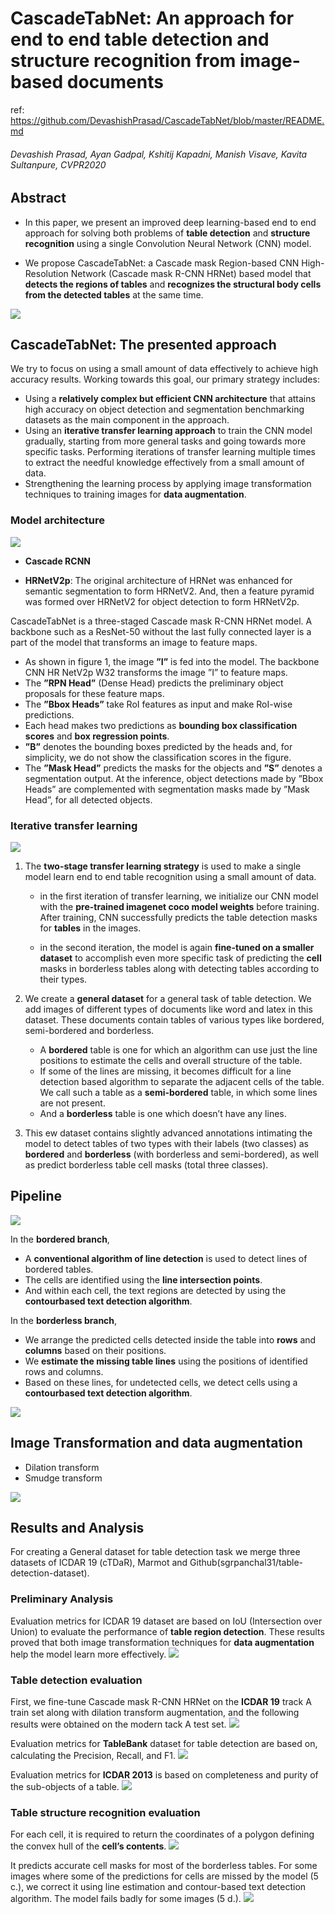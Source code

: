 # CascadeTabNet: An approach for end to end table detection and structure recognition from image-based documents
ref: https://github.com/DevashishPrasad/CascadeTabNet/blob/master/README.md
###### Devashish Prasad, Ayan Gadpal, Kshitij Kapadni, Manish Visave, Kavita Sultanpure, CVPR2020

## Abstract
- In this paper, we present an improved deep learning-based end to end approach for solving both problems of **table detection** and **structure recognition** using a single Convolution Neural Network (CNN) model.

- We propose CascadeTabNet: a Cascade mask Region-based CNN High-Resolution Network (Cascade mask R-CNN HRNet) based model that **detects the regions of tables** and **recognizes the structural body cells from the detected tables** at the same time.

![](2022-03-23-14-44-32.png)

## CascadeTabNet: The presented approach
We try to focus on using a small amount of data effectively to achieve high accuracy results. Working towards this goal, our primary strategy includes:

- Using a **relatively complex but efficient CNN architecture** that attains high accuracy on object detection and segmentation benchmarking datasets as the main component in the approach. 
- Using an **iterative transfer learning approach** to train the CNN model gradually, starting from more general tasks and going towards more specific tasks. Performing iterations of transfer learning multiple times to extract the needful knowledge effectively from a small amount of data. 
- Strengthening the learning process by applying image transformation techniques to training images for **data augmentation**.

###  Model architecture
![](2022-03-23-10-50-33.png)

- **Cascade RCNN**

- **HRNetV2p**: The original architecture of HRNet was enhanced for semantic segmentation to form HRNetV2. And, then a feature pyramid was formed over HRNetV2 for object detection to form HRNetV2p.

CascadeTabNet is a three-staged Cascade mask R-CNN HRNet model. A backbone such as a ResNet-50 without the last fully connected layer is a part of the model that transforms an image to feature maps.

- As shown in figure 1, the image **”I”** is fed into the model. The backbone CNN HR NetV2p W32 transforms the image ”I” to feature maps. 
- The **”RPN Head”** (Dense Head) predicts the preliminary object proposals for these feature maps. 
- The **”Bbox Heads”** take RoI features as input and make RoI-wise predictions. 
- Each head makes two predictions as **bounding box classification scores** and **box regression points**.
- **”B”** denotes the bounding boxes predicted by the heads and, for simplicity, we do not show the classification scores in the figure. 
- The **”Mask Head”** predicts the masks for the objects and **”S”** denotes a segmentation output. At the inference, object detections made by ”Bbox Heads” are complemented with segmentation masks made by ”Mask Head”, for all detected objects.

### Iterative transfer learning
![](2022-03-23-17-41-17.png)

1. The **two-stage transfer learning strategy** is used to make a single model learn end to end table recognition using a small amount of data.
    - in the first iteration of transfer learning, we initialize our CNN model with the **pre-trained imagenet coco model weights** before training. After training, CNN successfully predicts the table detection masks for **tables** in the images.

    - in the second iteration, the model is again **fine-tuned on a smaller dataset** to accomplish even more specific task of predicting the **cell** masks in borderless tables along with detecting tables according to their types.

2. We create a **general dataset** for a general task of table detection. We add images of different types of documents like word and latex in this dataset. These documents contain tables of various types like bordered, semi-bordered and borderless.
    - A **bordered** table is one for which an algorithm can use just the line positions to estimate the cells and overall structure of the table.
    - If some of the lines are missing, it becomes difficult for a line detection based algorithm to separate the adjacent cells of the table. We call such a table as a **semi-bordered** table, in which some lines are not present.
    - And a **borderless** table is one which doesn’t have any lines.

3. This ew dataset contains slightly advanced annotations intimating the model to detect tables of two types with their labels (two classes) as **bordered**  and **borderless** (with borderless and semi-bordered), as well as predict borderless table cell masks (total three classes).


## Pipeline
![](2022-03-23-11-24-21.png)

In the **bordered branch**, 
- A **conventional algorithm of line detection** is used to detect lines of bordered tables. 
- The cells are identified using the **line intersection points**. 
- And within each cell, the text regions are detected by using the **contourbased text detection algorithm**.

<!-- - We prefer not to train our model for bordered table cell segmentation masks prediction because using the line information from bordered tables is much easier and efficient to recognize the cells. -->

In the **borderless branch**, 
- We arrange the predicted cells detected inside the table into **rows** and **columns** based on their positions.
- We **estimate the missing table lines** using the positions of identified rows and columns. 
- Based on these lines, for undetected cells, we detect cells using a **contourbased text detection algorithm**. 

![](2022-03-23-14-46-34.png)

## Image Transformation and data augmentation
- Dilation transform
- Smudge transform

![](2022-03-23-11-19-07.png)

## Results and Analysis
For creating a General dataset for table detection task we merge three datasets of ICDAR 19 (cTDaR), Marmot and Github(sgrpanchal31/table-detection-dataset).

### Preliminary Analysis
Evaluation metrics for ICDAR 19 dataset are based on IoU (Intersection over Union) to evaluate the performance of **table region detection**. These results proved that both image transformation techniques for **data augmentation** help the model learn more effectively.
![](2022-03-23-11-26-47.png)


### Table detection evaluation
First, we fine-tune Cascade mask R-CNN HRNet on the **ICDAR 19** track A train set along with dilation transform augmentation, and the following results were obtained on the modern tack A test set.
![](2022-03-23-11-27-28.png)

Evaluation metrics for **TableBank** dataset for table detection are based on, calculating the Precision, Recall, and F1.
![](2022-03-23-11-27-36.png)

Evaluation metrics for **ICDAR 2013** is based on completeness and purity of the sub-objects of a table.
![](2022-03-23-11-27-55.png)

### Table structure recognition evaluation
For each cell, it is required to return the coordinates of a polygon defining the convex hull of the **cell’s contents**. 
![](2022-03-23-13-55-00.png)

It predicts accurate cell masks for most of the borderless tables. For some images where some of the predictions for cells are missed by the model (5 c.), we correct it using line estimation and contour-based text detection algorithm. The model fails badly for some images (5 d.).
![](2022-03-23-14-48-20.png)